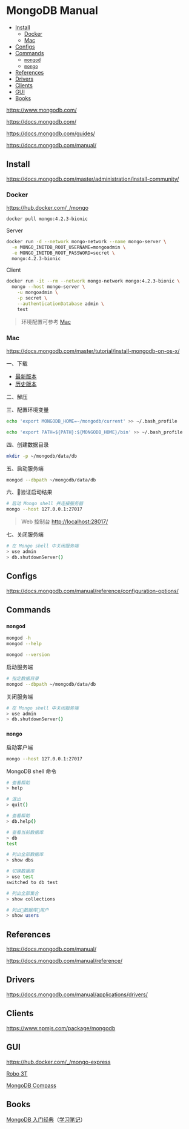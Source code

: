 <!-- omit in toc -->
# MongoDB Manual

- [Install](#install)
  - [Docker](#docker)
  - [Mac](#mac)
- [Configs](#configs)
- [Commands](#commands)
  - [`mongod`](#mongod)
  - [`mongo`](#mongo)
- [References](#references)
- [Drivers](#drivers)
- [Clients](#clients)
- [GUI](#gui)
- [Books](#books)

<https://www.mongodb.com/>

<https://docs.mongodb.com/>

<https://docs.mongodb.com/guides/>

<https://docs.mongodb.com/manual/>

## Install

<https://docs.mongodb.com/master/administration/install-community/>

### Docker

<https://hub.docker.com/_/mongo>

```bash
docker pull mongo:4.2.3-bionic
```

Server

```bash
docker run -d --network mongo-network --name mongo-server \
  -e MONGO_INITDB_ROOT_USERNAME=mongoadmin \
  -e MONGO_INITDB_ROOT_PASSWORD=secret \
  mongo:4.2.3-bionic
```

Client

```bash
docker run -it --rm --network mongo-network mongo:4.2.3-bionic \
  mongo --host mongo-server \
    -u mongoadmin \
    -p secret \
    --authenticationDatabase admin \
    test
```

> 环境配置可参考 [Mac](#mac)

### Mac

<https://docs.mongodb.com/master/tutorial/install-mongodb-on-os-x/>

一、下载

- [最新版本](https://www.mongodb.com/download-center#production)
- [历史版本](https://www.mongodb.org/dl/osx)

二、解压

三、配置环境变量

```bash
echo 'export MONGODB_HOME=~/mongodb/current' >> ~/.bash_profile

echo 'export PATH=${PATH}:${MONGODB_HOME}/bin' >> ~/.bash_profile
```

四、创建数据目录

```bash
mkdir -p ~/mongodb/data/db
```

五、启动服务端

```bash
mongod --dbpath ~/mongodb/data/db
```

六、验证启动结果

```bash
# 启动 Mongo shell 并连接服务器
mongo --host 127.0.0.1:27017
```

> Web 控制台 <http://localhost:28017/>

七、关闭服务端

```bash
# 在 Mongo shell 中关闭服务端
> use admin
> db.shutdownServer()
```

## Configs

<https://docs.mongodb.com/manual/reference/configuration-options/>

## Commands

### `mongod`

```bash
mongod -h
mongod --help
```

```bash
mongod --version
```

启动服务端

```bash
# 指定数据目录
mongod --dbpath ~/mongodb/data/db
```

关闭服务端

```bash
# 在 Mongo shell 中关闭服务端
> use admin
> db.shutdownServer()
```

### `mongo`

启动客户端

```bash
mongo --host 127.0.0.1:27017
```

MongoDB shell 命令

```bash
# 查看帮助
> help

# 退出
> quit()

# 查看帮助
> db.help()

# 查看当前数据库
> db
test

# 列出全部数据库
> show dbs

# 切换数据库
> use test
switched to db test

# 列出全部集合
> show collections

# 列出数据库用户
> show users
```

## References

<https://docs.mongodb.com/manual/>

<https://docs.mongodb.com/manual/reference/>

## Drivers

<https://docs.mongodb.com/manual/applications/drivers/>

## Clients

<https://www.npmjs.com/package/mongodb>

## GUI

<https://hub.docker.com/_/mongo-express>

[Robo 3T](https://robomongo.org/)

[MongoDB Compass](https://www.mongodb.com/download-center#compass)

## Books

[MongoDB 入门经典](https://mrhuangyuhui.gitee.io/books/UyE8mC.html)（[学习笔记](/books/mongodb/mongodb-24h/README.md)）
